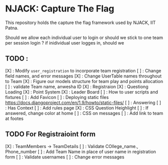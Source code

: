 # NJACK: Capture The Flag 

This repository holds the capture the flag framework used by NJACK, IIT Patna.

Should we allow each individual user to login or should we stick to one team per session login ?
if inidividual user logges in, should we
## TODO :
[X] : Modify `user_registration` to incorporate team registration
[ ] :   Change field names, and error messages
[X] : Change UserTable names throughout to Team
[X] : Figure our models structure for team play and points allocation
[ ] : validate Team name, anwesha ID
[X] : Registraion 
[X] : Questiong Loading
[X] : Point System
[X] : Leader Board
[ ] : How to user scripts and fixtures
[ ] : Add Favicon
[ ] : Deploying static files https://docs.djangoproject.com/en/1.9/howto/static-files/
[ ] : Answering
[ ] : Has Context
[ ] : Add rules page
[X] : CSS Question Heighlight
[ ] : If answered, change color at home
[ ] : CSS on messages
[ ] : Add link to team at footes


## TODO For Registraioint form
[X] : TeamMembers -> TeamDetails
[ ] : Validate COllege_name., Phone_number
[ ] : Add Team Name in place of user name in registration form
[ ] : Validate usernames
[ ] : Change error messages 